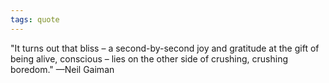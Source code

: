 ```yaml
---
tags: quote 
---
```


"It turns out that bliss – a second-by-second joy and gratitude at the gift of being alive, conscious – lies on the other side of crushing, crushing boredom." —Neil Gaiman